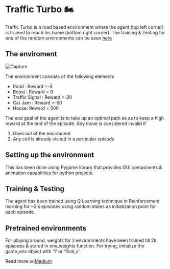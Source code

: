 # Traffic Turbo 🏍️

Traffic Turbo is a road based environment where the agent (top left corner) is trained to reach his home (bottom right corner). The training & Testing for one of the random environments can be seen [here](https://www.youtube.com/watch?v=TfjtjKFSpmE)




## The enviroment
![Capture](https://user-images.githubusercontent.com/31255225/154457530-fd36e042-6f3f-434a-84f4-f2f0374e7800.JPG)


The environment consists of the following elements

- Road :                 Reward =-3
- Boost :                Reward = 0
- Traffic Signal :       Reward =-20
- Car Jam :              Reward =-50
- House:                 Reward = 500

The end goal of the agent is to take up an optimal path so as to keep a high reward at the end of the episode. Any move is considered invalid if

1. Goes out of the enviroment
2. Any cell is already visited in a particular episode

## Setting up the environment

This has been done using Pygame library that provides GUI components & animation capabilities for python projects. 

## Training & Testing

The agent has been trained using Q Learning technique in Reinforcement learning for ~2.k episodes using random states as initialization point for each episode. 

## Pretrained environments

For playing around, weights for 2 environments have been trained till 2k episodes & stored in env_weights function. For trying, initialize the game_env object with '1' or 'final_v'

Read more on[Medium](https://medium.com/data-science-in-your-pocket/game-development-using-pygame-reinforcement-learning-with-example-f5b78c768610)


